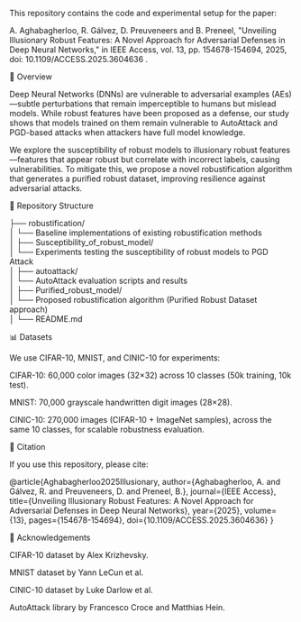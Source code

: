This repository contains the code and experimental setup for the paper:

A. Aghabagherloo, R. Gálvez, D. Preuveneers and B. Preneel, "Unveiling Illusionary Robust Features: A Novel Approach for Adversarial Defenses in Deep Neural Networks," in IEEE Access, vol. 13, pp. 154678-154694, 2025, doi: 10.1109/ACCESS.2025.3604636
.

📌 Overview

Deep Neural Networks (DNNs) are vulnerable to adversarial examples (AEs)—subtle perturbations that remain imperceptible to humans but mislead models.
While robust features have been proposed as a defense, our study shows that models trained on them remain vulnerable to AutoAttack and PGD-based attacks when attackers have full model knowledge.

We explore the susceptibility of robust models to illusionary robust features—features that appear robust but correlate with incorrect labels, causing vulnerabilities.
To mitigate this, we propose a novel robustification algorithm that generates a purified robust dataset, improving resilience against adversarial attacks.

📂 Repository Structure

├── robustification/  
│   └── Baseline implementations of existing robustification methods  
│
├── Susceptibility_of_robust_model/  
│   └── Experiments testing the susceptibility of robust models to PGD Attack  
│
├── autoattack/  
│   └── AutoAttack evaluation scripts and results  
│
├── Purified_robust_model/  
│   └── Proposed robustification algorithm (Purified Robust Dataset approach)  
│
└── README.md  

📊 Datasets

We use CIFAR-10, MNIST, and CINIC-10 for experiments:

CIFAR-10: 60,000 color images (32×32) across 10 classes (50k training, 10k test).

MNIST: 70,000 grayscale handwritten digit images (28×28).

CINIC-10: 270,000 images (CIFAR-10 + ImageNet samples), across the same 10 classes, for scalable robustness evaluation.

📑 Citation

If you use this repository, please cite:

@article{Aghabagherloo2025Illusionary,
  author={Aghabagherloo, A. and Gálvez, R. and Preuveneers, D. and Preneel, B.},
  journal={IEEE Access}, 
  title={Unveiling Illusionary Robust Features: A Novel Approach for Adversarial Defenses in Deep Neural Networks}, 
  year={2025},
  volume={13},
  pages={154678-154694},
  doi={10.1109/ACCESS.2025.3604636}
}

🙌 Acknowledgements

CIFAR-10 dataset by Alex Krizhevsky.

MNIST dataset by Yann LeCun et al.

CINIC-10 dataset by Luke Darlow et al.

AutoAttack library by Francesco Croce and Matthias Hein.
